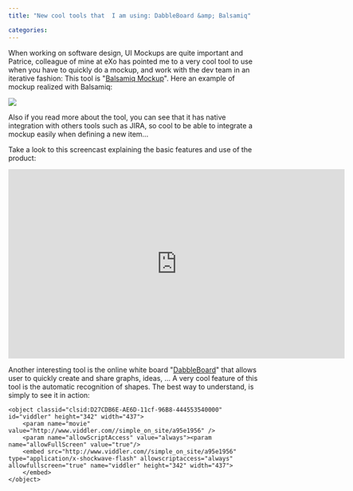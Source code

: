 ```yaml
---
title: "New cool tools that  I am using: DabbleBoard &amp; Balsamiq"

categories:
---
```

When working on software design, UI Mockups are quite important and Patrice, colleague of mine at eXo has pointed me to a very cool tool to use when you have to quickly do a mockup, and work with the dev team in an iterative fashion: This tool is "[Balsamiq Mockup](http://www.balsamiq.com/products/mockups)". Here an example of mockup realized with Balsamiq:

[![](http://www.balsamiq.com/images/myTunez.gif)](http://www.balsamiq.com/images/myTunez.gif)

Also if you read more about the tool, you can see that it has native integration with others tools such as JIRA, so cool to be able to integrate a mockup easily when defining a new item...

Take a look to this screencast explaining the basic features and use of the product:

<iframe width="675" height="380" src="https://www.youtube.com/embed/aJTuFRaIi_g" frameborder="0" allow="accelerometer; autoplay; encrypted-media; gyroscope; picture-in-picture" allowfullscreen></iframe>


Another interesting tool is the online white board "[DabbleBoard](http://www.dabbleboard.com/main)" that allows user to quickly create and share graphs, ideas, ... A very cool feature of this tool is the automatic recognition of shapes. The best way to understand, is simply to see it in action:

    <object classid="clsid:D27CDB6E-AE6D-11cf-96B8-444553540000" id="viddler" height="342" width="437">
        <param name="movie" value="http://www.viddler.com//simple_on_site/a95e1956" />
        <param name="allowScriptAccess" value="always"><param name="allowFullScreen" value="true"/>
        <embed src="http://www.viddler.com//simple_on_site/a95e1956" type="application/x-shockwave-flash" allowscriptaccess="always" allowfullscreen="true" name="viddler" height="342" width="437">
        </embed>
    </object>

